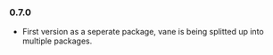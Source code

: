 ### 0.7.0

* First version as a seperate package, vane is being splitted up into multiple packages.


